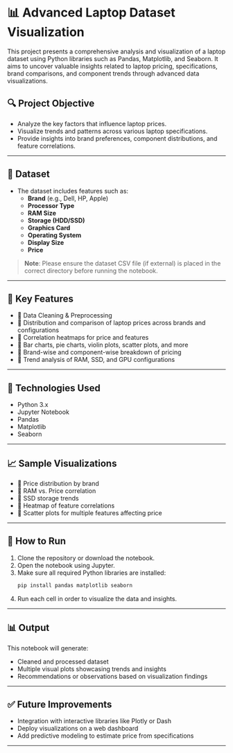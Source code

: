 # 📊 Advanced Laptop Dataset Visualization

This project presents a comprehensive analysis and visualization of a laptop dataset using Python libraries such as Pandas, Matplotlib, and Seaborn. It aims to uncover valuable insights related to laptop pricing, specifications, brand comparisons, and component trends through advanced data visualizations.

## 🔍 Project Objective

- Analyze the key factors that influence laptop prices.
- Visualize trends and patterns across various laptop specifications.
- Provide insights into brand preferences, component distributions, and feature correlations.

---

## 📁 Dataset

- The dataset includes features such as:
  - **Brand** (e.g., Dell, HP, Apple)
  - **Processor Type**
  - **RAM Size**
  - **Storage (HDD/SSD)**
  - **Graphics Card**
  - **Operating System**
  - **Display Size**
  - **Price**

> **Note**: Please ensure the dataset CSV file (if external) is placed in the correct directory before running the notebook.

---

## 📌 Key Features

- 🔹 Data Cleaning & Preprocessing
- 🔹 Distribution and comparison of laptop prices across brands and configurations
- 🔹 Correlation heatmaps for price and features
- 🔹 Bar charts, pie charts, violin plots, scatter plots, and more
- 🔹 Brand-wise and component-wise breakdown of pricing
- 🔹 Trend analysis of RAM, SSD, and GPU configurations

---

## 🧪 Technologies Used

- Python 3.x
- Jupyter Notebook
- Pandas
- Matplotlib
- Seaborn

---

## 📈 Sample Visualizations

- 📌 Price distribution by brand
- 📌 RAM vs. Price correlation
- 📌 SSD storage trends
- 📌 Heatmap of feature correlations
- 📌 Scatter plots for multiple features affecting price

---

## 🚀 How to Run

1. Clone the repository or download the notebook.
2. Open the notebook using Jupyter.
3. Make sure all required Python libraries are installed:
   ```bash
   pip install pandas matplotlib seaborn
   ```
4. Run each cell in order to visualize the data and insights.

---

## 📊 Output

This notebook will generate:
- Cleaned and processed dataset
- Multiple visual plots showcasing trends and insights
- Recommendations or observations based on visualization findings

---

## ✅ Future Improvements

- Integration with interactive libraries like Plotly or Dash
- Deploy visualizations on a web dashboard
- Add predictive modeling to estimate price from specifications

---
